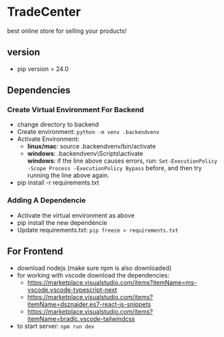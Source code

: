 # TradeCenter
best online store for selling your products! <br/>

## version
* pip version = 24.0

## Dependencies
### Create Virtual Environment For Backend
* change directory to backend
* Create environment: `python -m venv .backendvenv`
* Activate Environment:
  * **linux/mac**: source .backendvenv/bin/activate
  * **windows**: .backendvenv\Scripts\activate  
  **windows**: if the line above causes errors, run:
    `Set-ExecutionPolicy -Scope Process -ExecutionPolicy Bypass`
    before, and then try running the line above again.
* pip install -r requirements.txt <br/>

### Adding A Dependencie
* Activate the virtual environment as above
* pip install the new dependencie
* Update requirements.txt:
  `pip freeze > requirements.txt`

## For Frontend
* download nodejs (make sure npm is also downloaded)
* for working with vscode download the dependencies:
  * https://marketplace.visualstudio.com/items?itemName=ms-vscode.vscode-typescript-next
  * https://marketplace.visualstudio.com/items?itemName=dsznajder.es7-react-js-snippets
  * https://marketplace.visualstudio.com/items?itemName=bradlc.vscode-tailwindcss
* to start server: `npm run dev`
